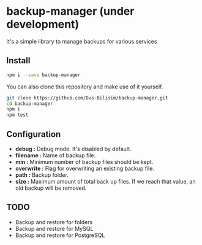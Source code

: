 # backup-manager (under development)

It's a simple library to manage backups for various services

## Install

```bash
npm i --save backup-manager
```

You can also clone this repository and make use of it yourself.

```bash
git clone https://github.com/Dvs-Bilisim/backup-manager.git
cd backup-manager
npm i
npm test
```

## Configuration

- **debug       :** Debug mode. It's disabled by default.
- **filename    :** Name of backup file.
- **min         :** Minimum number of backup files should be kept.
- **overwrite   :** Flag for overwriting an existing backup file.
- **path        :** Backup folder.
- **size        :** Maximum amount of total back up files. If we reach that value, an old backup will be removed.

## TODO

- Backup and restore for folders
- Backup and restore for MySQL
- Backup and restore for PostgreSQL

